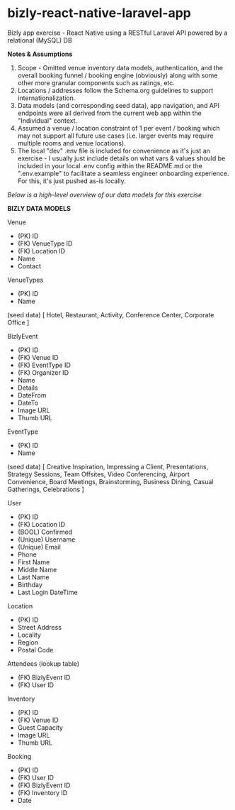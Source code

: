 # bizly-react-native-laravel-app
Bizly app exercise - React Native using a RESTful Laravel API powered by a relational (MySQL) DB

**Notes & Assumptions**
1. Scope - Omitted venue inventory data models, authentication, and the overall booking funnel / booking engine (obviously) along with some other more granular components such as ratings, etc.
2. Locations / addresses follow the Schema.org guidelines to support internationalization.
3. Data models (and corresponding seed data), app navigation, and API endpoints were all derived from the current web app within the "Individual" context.
4. Assumed a venue / location constraint of 1 per event / booking which may not support all future use cases (i.e. larger events may require multiple rooms and venue locations).
6. The local "dev" .env file is included for convenience as it's just an exercise - I usually just include details on what vars & values should be included in your local .env config within the README.md or the ".env.example" to facilitate a seamless engineer onboarding experience. For this, it's just pushed as-is locally.


_Below is a high-level overview of our data models for this exercise_

**BIZLY DATA MODELS**

Venue
- (PK) ID
- (FK) VenueType ID
- (FK) Location ID
- Name
- Contact

VenueTypes
- (PK) ID
- Name

(seed data) 
[ Hotel, 
  Restaurant, 
  Activity, 
  Conference Center, 
  Corporate Office ]

BizlyEvent
- (PK) ID
- (FK) Venue ID
- (FK) EventType ID
- (FK) Organizer ID
- Name
- Details
- DateFrom
- DateTo
- Image URL
- Thumb URL

EventType
- (PK) ID
- Name

(seed data)
[ Creative Inspiration, 
  Impressing a Client, 
  Presentations, 
  Strategy Sessions, 
  Team Offsites, 
  Video Conferencing, 
  Airport Convenience,
  Board Meetings,
  Brainstorming,
  Business Dining,
  Casual Gatherings,
  Celebrations ]

User
- (PK) ID
- (FK) Location ID
- (BOOL) Confirmed
- (Unique) Username
- (Unique) Email
- Phone
- First Name
- Middle Name
- Last Name
- Birthday
- Last Login DateTime

Location
- (PK) ID
- Street Address
- Locality
- Region
- Postal Code

Attendees (lookup table)
- (FK) BizlyEvent ID
- (FK) User ID

Inventory
- (PK) ID
- (FK) Venue ID
- Guest Capacity
- Image URL
- Thumb URL

Booking
- (PK) ID
- (FK) User ID
- (FK) BizlyEvent ID
- (FK) Inventory ID
- Date
